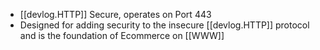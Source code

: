 
- [[devlog.HTTP]] Secure, operates on Port 443
- Designed for adding security to the insecure [[devlog.HTTP]] protocol and is the foundation of Ecommerce on [[WWW]]
